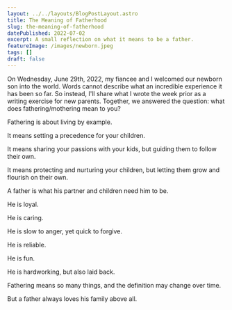 ```yaml
---
layout: ../../layouts/BlogPostLayout.astro
title: The Meaning of Fatherhood
slug: the-meaning-of-fatherhood
datePublished: 2022-07-02
excerpt: A small reflection on what it means to be a father.
featureImage: /images/newborn.jpeg
tags: []
draft: false
---
```


On Wednesday, June 29th, 2022, my fiancee and I welcomed our newborn son into the world. Words cannot describe what an incredible experience it has been so far. So instead, I'll share what I wrote the week prior as a writing exercise for new parents. Together, we answered the question: what does fathering/mothering mean to you?

Fathering is about living by example.

It means setting a precedence for your children.

It means sharing your passions with your kids, but guiding them to follow their own.

It means protecting and nurturing your children, but letting them grow and flourish on their own.

A father is what his partner and children need him to be.

He is loyal.

He is caring.

He is slow to anger, yet quick to forgive.

He is reliable.

He is fun.

He is hardworking, but also laid back.

Fathering means so many things, and the definition may change over time.

But a father always loves his family above all.
